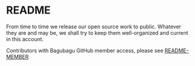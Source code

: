 # README

From time to time we release our open source work to public.
Whatever they are and may be, we shall try to keep them well-organized and 
current in this account.

Contributors with Bagubagu GitHub member access, please see [README-MEMBER](https://github.com/bagubagu/README-MEMBER)
